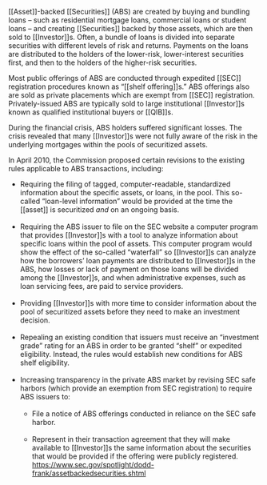 [[Asset]]-backed [[Securities]] (ABS) are created by buying and bundling loans – such as residential mortgage loans, commercial loans or student loans – and creating [[Securities]] backed by those assets, which are then sold to [[Investor]]s. Often, a bundle of loans is divided into separate securities with different levels of risk and returns. Payments on the loans are distributed to the holders of the lower-risk, lower-interest securities first, and then to the holders of the higher-risk securities. 

Most public offerings of ABS are conducted through expedited [[SEC]] registration procedures known as “[[shelf offering]]s.” ABS offerings also are sold as private placements which are exempt from [[SEC]] registration. Privately-issued ABS are typically sold to large institutional [[Investor]]s known as qualified institutional buyers or [[QIB]]s. 

During the financial crisis, ABS holders suffered significant losses. The crisis revealed that many [[Investor]]s were not fully aware of the risk in the underlying mortgages within the pools of securitized assets.

In April 2010, the Commission proposed certain revisions to the existing rules applicable to ABS transactions, including:

- Requiring the filing of tagged, computer-readable, standardized information about the specific assets, or loans, in the pool. This so-called “loan-level information” would be provided at the time the [[asset]] is securitized _and_ on an ongoing basis.  
     
- Requiring the ABS issuer to file on the SEC website a computer program that provides [[Investor]]s with a tool to analyze information about specific loans within the pool of assets. This computer program would show the effect of the so-called “waterfall” so [[Investor]]s can analyze how the borrowers’ loan payments are distributed to [[Investor]]s in the ABS, how losses or lack of payment on those loans will be divided among the [[Investor]]s, and when administrative expenses, such as loan servicing fees, are paid to service providers.  
     
- Providing [[Investor]]s with more time to consider information about the pool of securitized assets before they need to make an investment decision.  
     
- Repealing an existing condition that issuers must receive an “investment grade” rating for an ABS in order to be granted “shelf” or expedited eligibility. Instead, the rules would establish new conditions for ABS shelf eligibility.  
     
- Increasing transparency in the private ABS market by revising SEC safe harbors (which provide an exemption from SEC registration) to require ABS issuers to:  
       
    - File a notice of ABS offerings conducted in reliance on the SEC safe harbor.  
         
    - Represent in their transaction agreement that they will make available to [[Investor]]s the same information about the securities that would be provided if the offering were publicly registered.
https://www.sec.gov/spotlight/dodd-frank/assetbackedsecurities.shtml